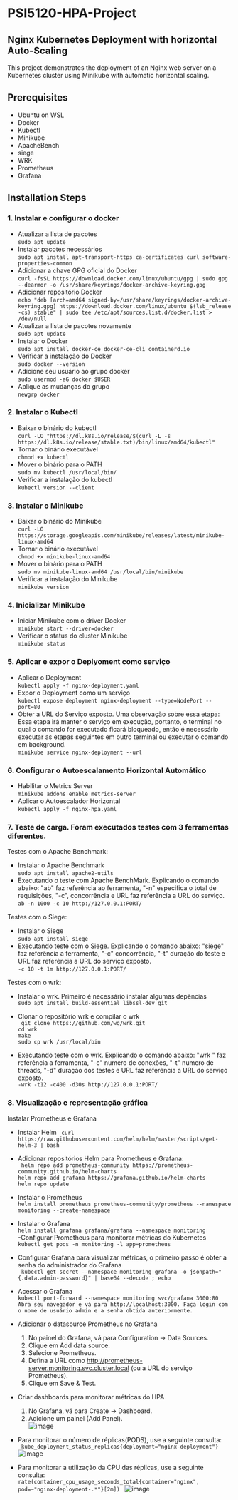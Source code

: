 # PSI5120-HPA-Project

## Nginx Kubernetes Deployment with horizontal Auto-Scaling

This project demonstrates the deployment of an Nginx web server on a Kubernetes cluster using Minikube with automatic horizontal scaling.

## Prerequisites

- Ubuntu on WSL
- Docker
- Kubectl
- Minikube
- ApacheBench
- siege
- WRK
- Prometheus
- Grafana
  
## Installation Steps

### 1. Instalar e configurar o docker

- Atualizar a lista de pacotes </br>
`sudo apt update
`
- Instalar pacotes necessários </br>
`sudo apt install apt-transport-https ca-certificates curl software-properties-common
`
- Adicionar a chave GPG oficial do Docker </br>
`curl -fsSL https://download.docker.com/linux/ubuntu/gpg | sudo gpg --dearmor -o /usr/share/keyrings/docker-archive-keyring.gpg
`
- Adicionar repositório Docker </br>
`echo "deb [arch=amd64 signed-by=/usr/share/keyrings/docker-archive-keyring.gpg] https://download.docker.com/linux/ubuntu $(lsb_release -cs) stable" | sudo tee /etc/apt/sources.list.d/docker.list > /dev/null
`
- Atualizar a lista de pacotes novamente </br>
`sudo apt update
`
- Instalar o Docker </br>
`sudo apt install docker-ce docker-ce-cli containerd.io
`
- Verificar a instalação do Docker </br>
`sudo docker --version
`
- Adicione seu usuário ao grupo docker </br>
`sudo usermod -aG docker $USER
`
- Aplique as mudanças do grupo </br>
`newgrp docker
`

### 2. Instalar o Kubectl

- Baixar o binário do kubectl </br>
`curl -LO "https://dl.k8s.io/release/$(curl -L -s https://dl.k8s.io/release/stable.txt)/bin/linux/amd64/kubectl"
`
- Tornar o binário executável </br>
`chmod +x kubectl
`
- Mover o binário para o PATH </br>
`sudo mv kubectl /usr/local/bin/
`
- Verificar a instalação do kubectl </br>
`kubectl version --client
`
### 3. Instalar o Minikube

- Baixar o binário do Minikube </br>
`curl -LO https://storage.googleapis.com/minikube/releases/latest/minikube-linux-amd64
`
- Tornar o binário executável </br>
`chmod +x minikube-linux-amd64
`
- Mover o binário para o PATH </br>
`sudo mv minikube-linux-amd64 /usr/local/bin/minikube
`
- Verificar a instalação do Minikube </br>
`minikube version
`
### 4. Inicializar Minikube 

- Iniciar Minikube com o driver Docker </br>
`minikube start --driver=docker
`
- Verificar o status do cluster Minikube </br>
`minikube status
`
### 5. Aplicar e expor o Deplyoment como serviço 

- Aplicar o Deployment </br>
`kubectl apply -f nginx-deployment.yaml
`
- Expor o Deployment como um serviço </br>
`kubectl expose deployment nginx-deployment --type=NodePort --port=80
`
- Obter a URL do Serviço exposto. Uma observação sobre essa etapa:  Essa etapa irá manter o serviço em execução, portanto, o terminal no qual o comando for executado ficará bloqueado, então é necessário executar as etapas seguintes em outro terminal ou executar o comando em background. </br>
`minikube service nginx-deployment --url
`
### 6. Configurar o Autoescalamento Horizontal Automático

-  Habilitar o Metrics Server </br>
`minikube addons enable metrics-server
`
- Aplicar o Autoescalador Horizontal </br>
`kubectl apply -f nginx-hpa.yaml
`
### 7. Teste de carga. Foram executados testes com 3 ferramentas diferentes.

Testes com o Apache Benchmark: </br>
- Instalar o Apache Benchmark </br>
`sudo apt install apache2-utils
`
- Executando o teste com Apache BenchMark. Explicando o comando abaixo: "ab" faz referência ao ferramenta, "-n" especifica o total de requisições, "-c", concorrência e URL faz referência a URL do serviço. </br>
`ab -n 1000 -c 10 http://127.0.0.1:PORT/
`

Testes com o Siege:</br>
- Instalar o Siege </br>
`sudo apt install siege
`
- Executando teste com o Siege. Explicando o comando abaixo: "siege" faz referência a ferramenta, "-c" concorrência, "-t" duração do teste e URL faz referência a URL do serviço exposto. </br>
`-c 10 -t 1m http://127.0.0.1:PORT/
` 

Testes com o wrk:</br>
- Instalar o wrk. Primeiro é necessário instalar algumas depências </br>
`sudo apt install build-essential libssl-dev git
`
- Clonar o repositório wrk e compilar o wrk </br>
`  git clone https://github.com/wg/wrk.git 
` </br>
`cd wrk
`</br>
`make
`</br>
`sudo cp wrk /usr/local/bin
`</br>

- Executando teste com o wrk. Explicando o comando abaixo: "wrk " faz referência a ferramenta, "-c" numero de conexões, "-t" numero de threads, "-d" duração dos testes e URL faz referência a URL do serviço exposto. </br>
`-wrk -t12 -c400 -d30s http://127.0.0.1:PORT/
`
### 8. Visualização e representação gráfica </br>
Instalar Prometheus e Grafana </br>
- Instalar Helm
`  curl https://raw.githubusercontent.com/helm/helm/master/scripts/get-helm-3 | bash
` 
- Adicionar repositórios Helm para Prometheus e Grafana:</br>
`  helm repo add prometheus-community https://prometheus-community.github.io/helm-charts
`</br> 
`helm repo add grafana https://grafana.github.io/helm-charts
`</br> 
`helm repo update
`</br>

- Instalar o Prometheus </br>
`helm install prometheus prometheus-community/prometheus --namespace monitoring --create-namespace
`
- Instalar o Grafana </br>
`helm install grafana grafana/grafana --namespace monitoring
`</br>
-Configurar Prometheus para monitorar métricas do Kubernetes</br>
`kubectl get pods -n monitoring -l app=prometheus
`
- Configurar Grafana para visualizar métricas, o primeiro passo é obter a senha do administrador do Grafana </br>
`  kubectl get secret --namespace monitoring grafana -o jsonpath="{.data.admin-password}" | base64 --decode ; echo
`
- Acessar o Grafana </br>
`kubectl port-forward --namespace monitoring svc/grafana 3000:80 
` </br>
`Abra seu navegador e vá para http://localhost:3000. Faça login com o nome de usuário admin e a senha obtida anteriormente.
`

- Adicionar o datasource Prometheus no Grafana </br>
  1. No painel do Grafana, vá para Configuration -> Data Sources. </br>
  2. Clique em Add data source. </br>
  3. Selecione Prometheus. </br>
  4. Defina a URL como http://prometheus-server.monitoring.svc.cluster.local (ou a URL do serviço Prometheus). </br>
  5. Clique em Save & Test. </br>

- Criar dashboards para monitorar métricas do HPA </br>
  1. No Grafana, vá para Create -> Dashboard. </br>
  2. Adicione um painel (Add Panel). </br>
  ![image](https://github.com/user-attachments/assets/7880840c-8bb4-4d07-abc2-97a1d1a54133) </br>


- Para monitorar o número de réplicas(PODS), use a seguinte consulta: </br>
`  kube_deployment_status_replicas{deployment="nginx-deployment"}
`
![image](https://github.com/user-attachments/assets/b6ecac98-2149-472a-9ee5-2029c9151d30) </br>

- Para monitorar a utilização da CPU das réplicas, use a seguinte consulta: </br>
`rate(container_cpu_usage_seconds_total{container="nginx", pod=~"nginx-deployment-.*"}[2m])
`
![image](https://github.com/user-attachments/assets/d05cff59-e0f6-49dc-8439-20a44aec9f67) </br>


